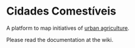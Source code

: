 # Cidades Comestíveis

A platform to map initiatives of [urban agriculture].

Please read the documentation at the wiki.

[urban agriculture]: https://en.wikipedia.org/wiki/Urban_agriculture
